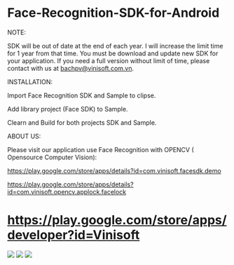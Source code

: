 Face-Recognition-SDK-for-Android
===============================

NOTE:

SDK will be out of date at the end of each year. I will increase the limit time for 1 year from that time. You must be download and update new SDK for your application. If you need a full version without limit of time, please contact with us at bachpv@vinisoft.com.vn.

INSTALLATION:

Import Face Recognition SDK and Sample to clipse.

Add library project (Face SDK) to Sample.

Clearn and Build for both projects SDK and Sample.

ABOUT US:

Please visit our application use Face Recognition with OPENCV ( Opensource Computer Vision):

https://play.google.com/store/apps/details?id=com.vinisoft.facesdk.demo

https://play.google.com/store/apps/details?id=com.vinisoft.opencv.applock.facelock

https://play.google.com/store/apps/developer?id=Vinisoft
===============================

![](https://github.com/Vinisoft/Face-Recognition-SDK-for-Android/blob/master/train.png)
![](https://github.com/Vinisoft/Face-Recognition-SDK-for-Android/blob/master/test.png)
![](https://github.com/Vinisoft/Face-Recognition-SDK-for-Android/blob/master/setting.png)
